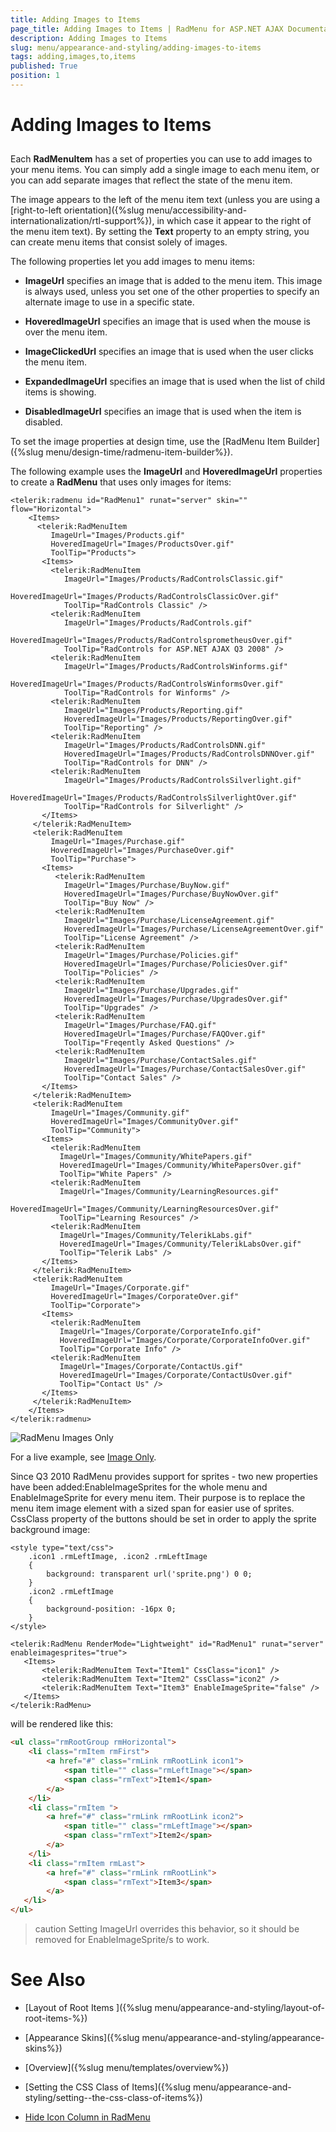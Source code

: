 ```yaml
---
title: Adding Images to Items
page_title: Adding Images to Items | RadMenu for ASP.NET AJAX Documentation
description: Adding Images to Items
slug: menu/appearance-and-styling/adding-images-to-items
tags: adding,images,to,items
published: True
position: 1
---
```


# Adding Images to Items

## 

Each **RadMenuItem** has a set of properties you can use to add images to your menu items. You can simply add a single image to each menu item, or you can add separate images that reflect the state of the menu item.

The image appears to the left of the menu item text (unless you are using a [right-to-left orientation]({%slug menu/accessibility-and-internationalization/rtl-support%}), in which case it appear to the right of the menu item text). By setting the **Text** property to an empty string, you can create menu items that consist solely of images.

The following properties let you add images to menu items:

* **ImageUrl** specifies an image that is added to the menu item. This image is always used, unless you set one of the other properties to specify an alternate image to use in a specific state.

* **HoveredImageUrl** specifies an image that is used when the mouse is over the menu item.

* **ImageClickedUrl** specifies an image that is used when the user clicks the menu item.

* **ExpandedImageUrl** specifies an image that is used when the list of child items is showing.

* **DisabledImageUrl** specifies an image that is used when the item is disabled.

To set the image properties at design time, use the [RadMenu Item Builder]({%slug menu/design-time/radmenu-item-builder%}).

The following example uses the **ImageUrl** and **HoveredImageUrl** properties to create a **RadMenu** that uses only images for items:

````ASP.NET
<telerik:radmenu id="RadMenu1" runat="server" skin="" flow="Horizontal">
	<Items>
	  <telerik:RadMenuItem
	     ImageUrl="Images/Products.gif"
	     HoveredImageUrl="Images/ProductsOver.gif"
	     ToolTip="Products">
	   <Items>
	     <telerik:RadMenuItem
	        ImageUrl="Images/Products/RadControlsClassic.gif"
	        HoveredImageUrl="Images/Products/RadControlsClassicOver.gif"
	        ToolTip="RadControls Classic" />
	     <telerik:RadMenuItem
	        ImageUrl="Images/Products/RadControls.gif"
	        HoveredImageUrl="Images/Products/RadControlsprometheusOver.gif"
	        ToolTip="RadControls for ASP.NET AJAX Q3 2008" />
	     <telerik:RadMenuItem
	        ImageUrl="Images/Products/RadControlsWinforms.gif"
	        HoveredImageUrl="Images/Products/RadControlsWinformsOver.gif"
	        ToolTip="RadControls for Winforms" />
	     <telerik:RadMenuItem
	        ImageUrl="Images/Products/Reporting.gif"
	        HoveredImageUrl="Images/Products/ReportingOver.gif"
	        ToolTip="Reporting" />
	     <telerik:RadMenuItem
	        ImageUrl="Images/Products/RadControlsDNN.gif"
	        HoveredImageUrl="Images/Products/RadControlsDNNOver.gif"
	        ToolTip="RadControls for DNN" />
	     <telerik:RadMenuItem
	        ImageUrl="Images/Products/RadControlsSilverlight.gif"
	        HoveredImageUrl="Images/Products/RadControlsSilverlightOver.gif"
	        ToolTip="RadControls for Silverlight" />
	   </Items>
	 </telerik:RadMenuItem>
	 <telerik:RadMenuItem
	     ImageUrl="Images/Purchase.gif"
	     HoveredImageUrl="Images/PurchaseOver.gif"
	     ToolTip="Purchase">
	   <Items>
	      <telerik:RadMenuItem
	        ImageUrl="Images/Purchase/BuyNow.gif"
	        HoveredImageUrl="Images/Purchase/BuyNowOver.gif"
	        ToolTip="Buy Now" />
	      <telerik:RadMenuItem
	        ImageUrl="Images/Purchase/LicenseAgreement.gif"
	        HoveredImageUrl="Images/Purchase/LicenseAgreementOver.gif"
	        ToolTip="License Agreement" />
	      <telerik:RadMenuItem
	        ImageUrl="Images/Purchase/Policies.gif"
	        HoveredImageUrl="Images/Purchase/PoliciesOver.gif"
	        ToolTip="Policies" />
	      <telerik:RadMenuItem
	        ImageUrl="Images/Purchase/Upgrades.gif"
	        HoveredImageUrl="Images/Purchase/UpgradesOver.gif"
	        ToolTip="Upgrades" />
	      <telerik:RadMenuItem
	        ImageUrl="Images/Purchase/FAQ.gif"
	        HoveredImageUrl="Images/Purchase/FAQOver.gif"
	        ToolTip="Freqently Asked Questions" />
	      <telerik:RadMenuItem
	        ImageUrl="Images/Purchase/ContactSales.gif"
	        HoveredImageUrl="Images/Purchase/ContactSalesOver.gif"
	        ToolTip="Contact Sales" />
	   </Items>
	 </telerik:RadMenuItem>
	 <telerik:RadMenuItem
	     ImageUrl="Images/Community.gif"
	     HoveredImageUrl="Images/CommunityOver.gif"
	     ToolTip="Community">
	   <Items>
	     <telerik:RadMenuItem
	       ImageUrl="Images/Community/WhitePapers.gif"
	       HoveredImageUrl="Images/Community/WhitePapersOver.gif"
	       ToolTip="White Papers" />
	     <telerik:RadMenuItem
	       ImageUrl="Images/Community/LearningResources.gif"
	       HoveredImageUrl="Images/Community/LearningResourcesOver.gif"
	       ToolTip="Learning Resources" />
	     <telerik:RadMenuItem
	       ImageUrl="Images/Community/TelerikLabs.gif"
	       HoveredImageUrl="Images/Community/TelerikLabsOver.gif"
	       ToolTip="Telerik Labs" />
	   </Items>
	 </telerik:RadMenuItem>
	 <telerik:RadMenuItem
	     ImageUrl="Images/Corporate.gif"
	     HoveredImageUrl="Images/CorporateOver.gif"
	     ToolTip="Corporate">
	   <Items>
	     <telerik:RadMenuItem
	       ImageUrl="Images/Corporate/CorporateInfo.gif"
	       HoveredImageUrl="Images/Corporate/CorporateInfoOver.gif"
	       ToolTip="Corporate Info" />
	     <telerik:RadMenuItem
	       ImageUrl="Images/Corporate/ContactUs.gif"
	       HoveredImageUrl="Images/Corporate/ContactUsOver.gif"
	       ToolTip="Contact Us" />
	   </Items>
	 </telerik:RadMenuItem>
	</Items>
</telerik:radmenu>
````


![RadMenu Images Only](images/menu_imageonly.png)

For a live example, see [Image Only](http://demos.telerik.com/aspnet-ajax/Menu/Examples/Appearance/ImageOnly/DefaultCS.aspx).

Since Q3 2010 RadMenu provides support for sprites - two new properties have been added:EnableImageSprites for the whole menu and EnableImageSprite for every menu item. Their purpose is to replace the menu item image element with a sized span for easier use of sprites. CssClass property of the buttons should be set in order to apply the sprite background image:

````ASP.NET
<style type="text/css">
    .icon1 .rmLeftImage, .icon2 .rmLeftImage
    {
        background: transparent url('sprite.png') 0 0;
    }
    .icon2 .rmLeftImage
    {
        background-position: -16px 0;
    }
</style>

<telerik:RadMenu RenderMode="Lightweight" id="RadMenu1" runat="server" enableimagesprites="true">
   <Items>
       <telerik:RadMenuItem Text="Item1" CssClass="icon1" />
       <telerik:RadMenuItem Text="Item2" CssClass="icon2" />
       <telerik:RadMenuItem Text="Item3" EnableImageSprite="false" />
   </Items>
</telerik:RadMenu>
````


will be rendered like this:

````HTML
<ul class="rmRootGroup rmHorizontal">
    <li class="rmItem rmFirst">
        <a href="#" class="rmLink rmRootLink icon1">
            <span title="" class="rmLeftImage"></span>
            <span class="rmText">Item1</span> 
        </a>
    </li>
    <li class="rmItem ">
        <a href="#" class="rmLink rmRootLink icon2">
            <span title="" class="rmLeftImage"></span>
            <span class="rmText">Item2</span> 
        </a>
    </li>
    <li class="rmItem rmLast">
        <a href="#" class="rmLink rmRootLink">
            <span class="rmText">Item3</span> 
        </a>
   </li>
</ul>
````

>caution Setting ImageUrl overrides this behavior, so it should be removed for EnableImageSprite/s to work.
>


# See Also

 * [Layout of Root Items ]({%slug menu/appearance-and-styling/layout-of-root-items-%})

 * [Appearance Skins]({%slug menu/appearance-and-styling/appearance-skins%})

 * [Overview]({%slug menu/templates/overview%})

 * [Setting  the CSS Class of Items]({%slug menu/appearance-and-styling/setting--the-css-class-of-items%})

 * [Hide Icon Column in RadMenu](http://www.telerik.com/support/kb/aspnet-ajax/menu/details/hide-icon-column-in-radmenu)
